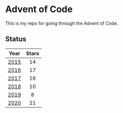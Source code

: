 # Advent of Code

This is my repo for going through the Advent of Code.

## Status

| Year | Stars |
|:----:|:-----:|
| [2015](https://github.com/jordonr/adventofcode/tree/master/2015) |  14   |
| [2016](https://github.com/jordonr/adventofcode/tree/master/2016) |  17   |
| [2017](https://github.com/jordonr/adventofcode/tree/master/2017) |  16   |
| [2018](https://github.com/jordonr/adventofcode/tree/master/2018) |  10   |
| [2019](https://github.com/jordonr/adventofcode/tree/master/2019) |  8   |
| [2020](https://github.com/jordonr/adventofcode/tree/master/2020) |  21   |
